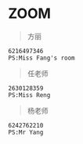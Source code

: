 # ZOOM

> 方丽

```
6216497346
PS:Miss Fang's room
```

> 任老师

```
2630128359
PS:Miss Reng
```

> 杨老师

```
6242762210
PS:Mr Yang
```
